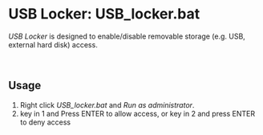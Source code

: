 # USB Locker: USB_locker.bat
*USB Locker* is designed to enable/disable removable storage (e.g. USB, external hard disk) access. 

<br />

## Usage
1. Right click *USB_locker.bat* and *Run as administrator*.
2. key in 1 and Press ENTER to allow access, or key in 2 and press ENTER to deny access
<br />
